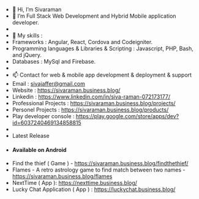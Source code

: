- 👋 Hi, I’m Sivaraman
- 👀 I’m Full Stack Web Development and Hybrid Mobile application developer.
- 
- 🌱 My skills :
- Frameworks : Angular, React, Cordova and Codeigniter.
- Programming languages & Libraries & Scripting : Javascript, PHP, Bash, and jQuery.
- Databases : MySql and Firebase.
- 
- 📫 Contact for web & mobile app development & deployment & support
- Email : sivajaffer@gmail.com
- Website : https://sivaraman.business.blog/
- Linkedin : https://www.linkedin.com/in/siva-raman-072173177/
- Professional Projects : https://sivaraman.business.blog/projects/
- Personel Projects : https://sivaraman.business.blog/products/
- Play developer console : https://play.google.com/store/apps/dev?id=6037240469134858815
- 
- Latest Release
- #### Available on Android ####
- Find the thief ( Game ) - https://sivaraman.business.blog/findthethief/
- Flames - A retro astrology game to find match between two names - https://sivaraman.business.blog/flames
- NextTime ( App ): https://nexttime.business.blog/
- Lucky Chat Application ( App ) : https://luckychat.business.blog/
